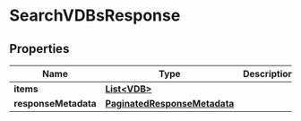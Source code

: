 

# SearchVDBsResponse


## Properties

| Name | Type | Description | Notes |
|------------ | ------------- | ------------- | -------------|
|**items** | [**List&lt;VDB&gt;**](VDB.md) |  |  [optional] |
|**responseMetadata** | [**PaginatedResponseMetadata**](PaginatedResponseMetadata.md) |  |  [optional] |



